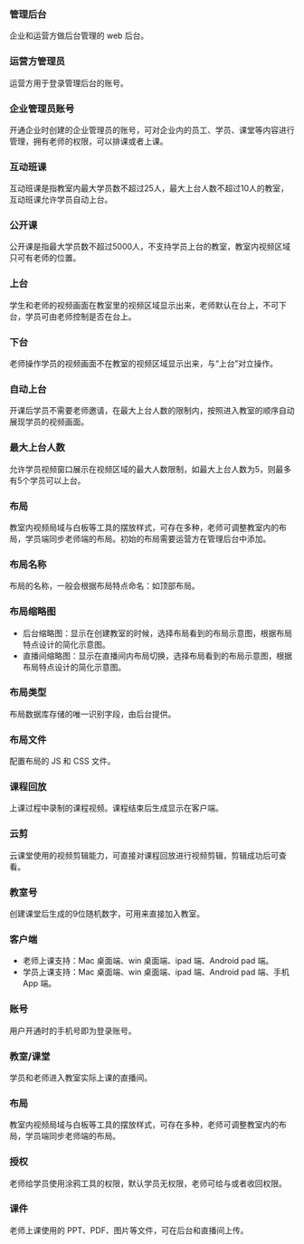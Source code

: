 ### 管理后台 
企业和运营方做后台管理的 web 后台。

### 运营方管理员 
运营方用于登录管理后台的账号。

### 企业管理员账号 
开通企业时创建的企业管理员的账号，可对企业内的员工、学员、课堂等内容进行管理，拥有老师的权限，可以排课或者上课。

### 互动班课 
互动班课是指教室内最大学员数不超过25人，最大上台人数不超过10人的教室，互动班课允许学员自动上台。

### 公开课 
公开课是指最大学员数不超过5000人，不支持学员上台的教室，教室内视频区域只可有老师的位置。

### 上台 
学生和老师的视频画面在教室里的视频区域显示出来，老师默认在台上，不可下台，学员可由老师控制是否在台上。

### 下台 
老师操作学员的视频画面不在教室的视频区域显示出来，与“上台”对立操作。

### 自动上台 
开课后学员不需要老师邀请，在最大上台人数的限制内，按照进入教室的顺序自动展现学员的视频画面。

### 最大上台人数 
允许学员视频窗口展示在视频区域的最大人数限制，如最大上台人数为5，则最多有5个学员可以上台。

### 布局 
教室内视频局域与白板等工具的摆放样式，可存在多种，老师可调整教室内的布局，学员端同步老师端的布局。初始的布局需要运营方在管理后台中添加。

### 布局名称 
布局的名称，一般会根据布局特点命名：如顶部布局。

### 布局缩略图 
- 后台缩略图：显示在创建教室的时候，选择布局看到的布局示意图，根据布局特点设计的简化示意图。
- 直播间缩略图：显示在直播间内布局切换，选择布局看到的布局示意图，根据布局特点设计的简化示意图。

### 布局类型
布局数据库存储的唯一识别字段，由后台提供。

### 布局文件
配置布局的 JS 和 CSS 文件。

### 课程回放 
上课过程中录制的课程视频。课程结束后生成显示在客户端。

### 云剪 
云课堂使用的视频剪辑能力，可直接对课程回放进行视频剪辑，剪辑成功后可查看。

### 教室号 
创建课堂后生成的9位随机数字，可用来直接加入教室。

### 客户端 
- 老师上课支持：Mac 桌面端、win 桌面端、ipad 端、Android pad 端。 
- 学员上课支持：Mac 桌面端、win 桌面端、ipad 端、Android pad 端、手机 App 端。

### 账号 
用户开通时的手机号即为登录账号。

### 教室/课堂 
学员和老师进入教室实际上课的直播间。

### 布局 
教室内视频局域与白板等工具的摆放样式，可存在多种，老师可调整教室内的布局，学员端同步老师端的布局。

### 授权 
老师给学员使用涂鸦工具的权限，默认学员无权限，老师可给与或者收回权限。

### 课件 
老师上课使用的 PPT、PDF、图片等文件，可在后台和直播间上传。
